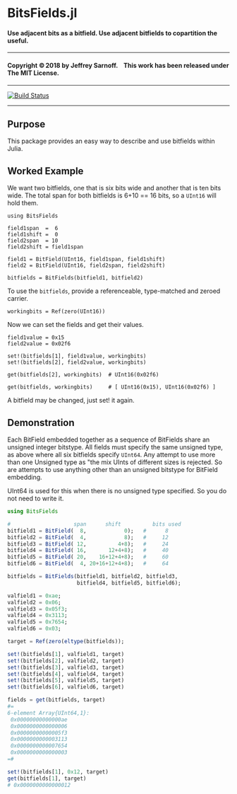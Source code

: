 # BitsFields.jl
#### Use adjacent bits as a bitfield. Use adjacent bitfields to copartition the useful.

----

#### Copyright ©&thinsp;2018 by Jeffrey Sarnoff. &nbsp;&nbsp; This work has been released under The MIT License.

-----

[![Build Status](https://travis-ci.org/JeffreySarnoff/BitsFields.jl.svg?branch=master)](https://travis-ci.org/JeffreySarnoff/BitsFields.jl)


-----

## Purpose

This package provides an easy way to describe and use bitfields within Julia.

## Worked Example

We want two bitfields, one that is six bits wide and another that is ten bits wide.
The total span for both bitfields is 6+10 == 16 bits, so a `UInt16` will hold them.

```
using BitsFields

field1span  =  6
field1shift =  0
field2span  = 10
field2shift = field1span

field1 = BitField(UInt16, field1span, field1shift)
field2 = BitField(UInt16, field2span, field2shift)

bitfields = BitFields(bitfield1, bitfield2)
```
To use the `bitfields`, provide a referenceable, type-matched and zeroed carrier. 
```
workingbits = Ref(zero(UInt16))
```
Now we can set the fields and get their values.

```
field1value = 0x15
field2value = 0x02f6

set!(bitfields[1], field1value, workingbits)
set!(bitfields[2], field2value, workingbits)

get(bitfields[2], workingbits)  # UInt16(0x02f6)

get(bitfields, workingbits)     # [ UInt16(0x15), UInt16(0x02f6) ]
```

A bitfield may be changed, just set! it again.


## Demonstration

Each BitField embedded together as a sequence of BitFields share an unsigned integer bitstype.
All fields must specify the same unsigned type, as above where all six bitfields specify `UInt64`.
Any attempt to use more than one Unsigned type as "the mix UInts of different sizes is rejected.
So are attempts to use anything other than an unsigned bitstype for BitField embedding.

UInt64 is used for this when there is no unsigned type specified.  So you do not need to write it.

```julia
using BitsFields

#                    span      shift          bits used
bitfield1 = BitField(  8,            0);   #      8
bitfield2 = BitField(  4,            8);   #     12
bitfield3 = BitField( 12,          4+8);   #     24
bitfield4 = BitField( 16,       12+4+8);   #     40
bitfield5 = BitField( 20,    16+12+4+8);   #     60
bitfield6 = BitField(  4, 20+16+12+4+8);   #     64

bitfields = BitFields(bitfield1, bitfield2, bitfield3,
                      bitfield4, bitfield5, bitfield6);

valfield1 = 0xae;
valfield2 = 0x06;
valfield3 = 0x05f3;
valfield4 = 0x3113;
valfield5 = 0x7654;
valfield6 = 0x03;

target = Ref(zero(eltype(bitfields));

set!(bitfields[1], valfield1, target)
set!(bitfields[2], valfield2, target)
set!(bitfields[3], valfield3, target)
set!(bitfields[4], valfield4, target)
set!(bitfields[5], valfield5, target)
set!(bitfields[6], valfield6, target)

fields = get(bitfields, target)
#=
6-element Array{UInt64,1}:
 0x00000000000000ae
 0x0000000000000006
 0x00000000000005f3
 0x0000000000003113
 0x0000000000007654
 0x0000000000000003
=#

set!(bitfields[1], 0x12, target)
get(bitfields[1], target)
# 0x0000000000000012

```
